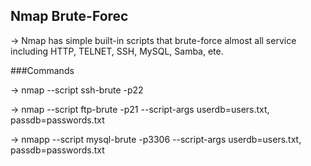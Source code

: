 ## Nmap Brute-Forec

  -> Nmap has simple built-in scripts that brute-force almost all service including HTTP, TELNET, SSH, MySQL, Samba, ete.

###Commands

  -> nmap --script ssh-brute -p22 <target>
  
  -> nmap --script ftp-brute -p21 <target> --script-args userdb=users.txt, passdb=passwords.txt
  
  -> nmapp --script mysql-brute -p3306 <target> --script-args userdb=users.txt, passdb=passwords.txt
  
